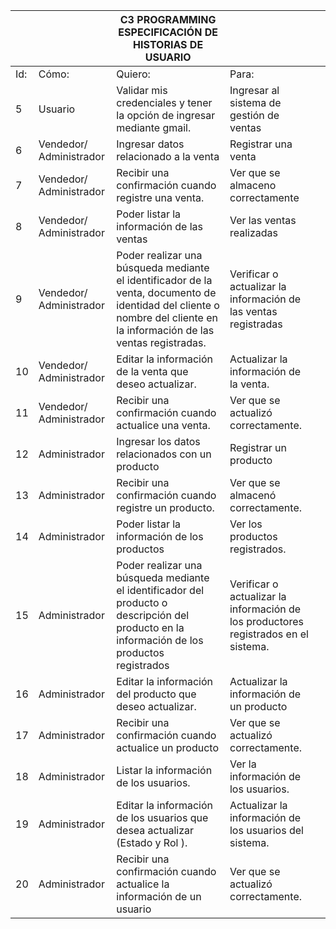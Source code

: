 |     |                         | C3 PROGRAMMING ESPECIFICACIÓN DE HISTORIAS DE USUARIO                                                                                                                   |                                                                                     |     |
| --- | ----------------------- | ----------------------------------------------------------------------------------------------------------------------------------------------------------------------- | ----------------------------------------------------------------------------------- | --- |
| Id: | Cómo:                   | Quiero:                                                                                                                                                                 | Para:                                                                               |     |
| 5   | Usuario                 | Validar mis credenciales y tener la opción de ingresar mediante gmail.                                                                                                  | Ingresar al sistema de gestión de ventas                                            |     |
| 6   | Vendedor/ Administrador | Ingresar datos relacionado a la venta                                                                                                                                   | Registrar una venta                                                                 |     |
| 7   | Vendedor/ Administrador | Recibir una confirmación cuando registre una venta.                                                                                                                     | Ver que se almaceno correctamente                                                   |     |
| 8   | Vendedor/ Administrador | Poder listar la información de las ventas                                                                                                                               | Ver las ventas realizadas                                                           |     |
| 9   | Vendedor/ Administrador | Poder realizar una búsqueda mediante el identificador de la venta, documento de identidad del cliente o nombre del cliente en la información de las ventas registradas. | Verificar o actualizar la información de las ventas registradas                     |     |
| 10  | Vendedor/ Administrador | Editar la información de la venta que deseo actualizar.                                                                                                                 | Actualizar la información de la venta.                                              |     |
| 11  | Vendedor/ Administrador | Recibir una confirmación cuando actualice una venta.                                                                                                                    | Ver que se actualizó correctamente.                                                 |     |
| 12  | Administrador           | Ingresar los datos relacionados con un producto                                                                                                                         | Registrar un producto                                                               |     |
| 13  | Administrador           | Recibir una confirmación cuando registre un producto.                                                                                                                   | Ver que se almacenó correctamente.                                                  |     |
| 14  | Administrador           | Poder listar la información de los productos                                                                                                                            | Ver los productos registrados.                                                      |     |
| 15  | Administrador           | Poder realizar una búsqueda mediante el identificador del producto o descripción del producto en la información de los productos registrados                            | Verificar o actualizar la información de los productores registrados en el sistema. |     |
| 16  | Administrador           | Editar la información del producto que deseo actualizar.                                                                                                                | Actualizar la información de un producto                                            |     |
| 17  | Administrador           | Recibir una confirmación cuando actualice un producto                                                                                                                   | Ver que se actualizó correctamente.                                                 |     |
| 18  | Administrador           | Listar la información de los usuarios.                                                                                                                                  | Ver la información de los usuarios.                                                 |     |
| 19  | Administrador           | Editar la información de los usuarios que desea actualizar (Estado y Rol ).                                                                                             | Actualizar la información de los usuarios del sistema.                              |     |
| 20  | Administrador           | Recibir una confirmación cuando actualice la información de un usuario                                                                                                  | Ver que se actualizó correctamente.                                                 |     |
